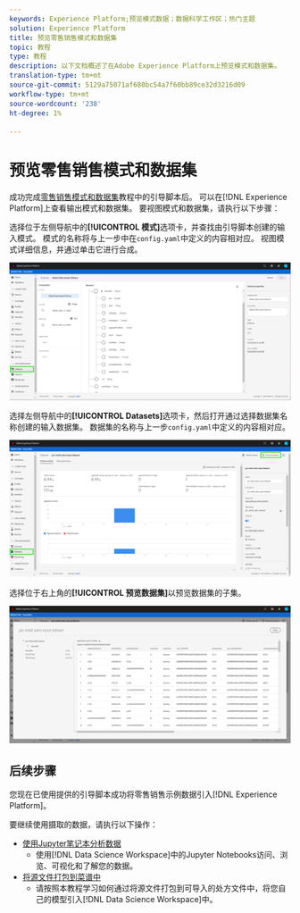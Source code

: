 ```yaml
---
keywords: Experience Platform;预览模式数据；数据科学工作区；热门主题
solution: Experience Platform
title: 预览零售销售模式和数据集
topic: 教程
type: 教程
description: 以下文档概述了在Adobe Experience Platform上预览模式和数据集。
translation-type: tm+mt
source-git-commit: 5129a75071af680bc54a7f60bb89ce32d3216d09
workflow-type: tm+mt
source-wordcount: '238'
ht-degree: 1%

---
```



# 预览零售销售模式和数据集

成功完成[零售销售模式和数据集](./create-retails-sales-dataset.md)教程中的引导脚本后。 可以在[!DNL Experience Platform]上查看输出模式和数据集。 要视图模式和数据集，请执行以下步骤：

选择位于左侧导航中的&#x200B;**[!UICONTROL 模式]**&#x200B;选项卡，并查找由引导脚本创建的输入模式。 模式的名称将与上一步中在`config.yaml`中定义的内容相对应。 视图模式详细信息，并通过单击它进行合成。

![](../images/models-recipes/access-data/schema.PNG)

选择左侧导航中的&#x200B;**[!UICONTROL Datasets]**&#x200B;选项卡，然后打开通过选择数据集名称创建的输入数据集。 数据集的名称与上一步`config.yaml`中定义的内容相对应。

![](../images/models-recipes/access-data/dataset.PNG)

选择位于右上角的&#x200B;**[!UICONTROL 预览数据集]**&#x200B;以预览数据集的子集。

![](../images/models-recipes/access-data/preview.PNG)

## 后续步骤

您现在已使用提供的引导脚本成功将零售销售示例数据引入[!DNL Experience Platform]。

要继续使用摄取的数据，请执行以下操作：
- [使用Jupyter笔记本分析数据](../jupyterlab/analyze-your-data.md)
   - 使用[!DNL Data Science Workspace]中的Jupyter Notebooks访问、浏览、可视化和了解您的数据。
- [将源文件打包到菜谱中](./package-source-files-recipe.md)
   - 请按照本教程学习如何通过将源文件打包到可导入的处方文件中，将您自己的模型引入[!DNL Data Science Workspace]中。